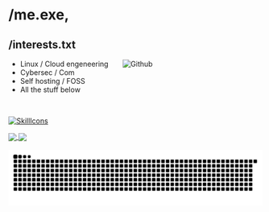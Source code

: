 # /me.exe,

## /interests.txt

<img width="55%" align="right" alt="Github" src="https://raw.githubusercontent.com/onimur/.github/master/.resources/git-header.svg" />


- Linux / Cloud engeneering
- Cybersec / Com
- Self hosting / FOSS
- All the stuff below 

</br>


[![SkillIcons](https://skillicons.dev/icons?i=,rust,tauri,wasm,py,linux,bash,aws,gcp,raspberrypi,github,git,vscode,unity,ableton,blender)](https://skillicons.dev)<br/>

<!-- ![status](https://nocache.advaith.workers.dev?url=https://img.shields.io/endpoint?url=https://dev.discordprofiles.me/api/badge/status/801378854618398740 simple=true)
![playing](https://nocache.advaith.workers.dev?url=https://img.shields.io/endpoint?url=https://dev.discordprofiles.me/api/badge/playing/801378854618398740)
![vscode](https://nocache.advaith.workers.dev?url=https://img.shields.io/endpoint?url=https://dev.discordprofiles.me/api/badge/vscode/801378854618398740) -->

<a href="https://github.com/anuraghazra/github-readme-stats">
  <img height=160 align="center" src="https://github-readme-stats.vercel.app/api?username=iambluie&theme=transparent&count_private=true&hide_border=false&border_color=30363d" />
</a>
<a href="https://github.com/anuraghazra/convoychat">
  <img height=160 align="center" src="https://github-readme-stats.vercel.app/api/top-langs?username=iambluie&layout=compact&langs_count=4&count_private=true&card_width=320&hide_border=false&theme=transparent&border_color=30363d" />
</a>

</br>
</br>

<picture>
  <source media="(prefers-color-scheme: dark)" srcset="https://raw.githubusercontent.com/notbluie/notbluie/output/github-contribution-grid-snake-dark.svg">
  <source media="(prefers-color-scheme: light)" srcset="https://raw.githubusercontent.com/notbluie/notbluie/output/github-contribution-grid-snake.svg">
  <img alt="github contribution grid snake animation" src="https://raw.githubusercontent.com/notbluie/notbluie/output/github-contribution-grid-snake.svg">
</picture>
